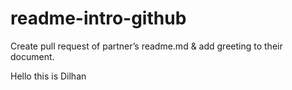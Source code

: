 # readme-intro-github
Create pull request of partner’s readme.md &amp; add greeting to their document.

Hello this is Dilhan
